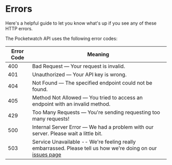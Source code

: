 # Errors

<aside class="notice">
  Here's a helpful guide to let you know what's up if you see any of these HTTP errors.
</aside>

The Pocketwatch API uses the following error codes:


Error Code | Meaning
---------- | -------
400 | Bad Request &mdash; Your request is invalid.
401 | Unauthorized &mdash; Your API key is wrong.
404 | Not Found &mdash; The specified endpoint could not be found.
405 | Method Not Allowed &mdash; You tried to access an endpoint with an invalid method.
429 | Too Many Requests &mdash; You're sending requesting too many requests!
500 | Internal Server Error &mdash; We had a problem with our server. Please wait a little bit.
503 | Service Unavailable -- We're feeling really embarrassed. Please tell us how we're doing on our [issues page](https://github.com/dosyago-corp/service-issues/issues)
